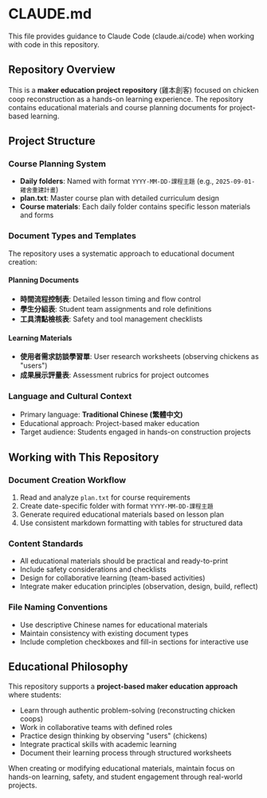 # CLAUDE.md

This file provides guidance to Claude Code (claude.ai/code) when working with code in this repository.

## Repository Overview

This is a **maker education project repository** (雞本創客) focused on chicken coop reconstruction as a hands-on learning experience. The repository contains educational materials and course planning documents for project-based learning.

## Project Structure

### Course Planning System
- **Daily folders**: Named with format `YYYY-MM-DD-課程主題` (e.g., `2025-09-01-雞舍重建計畫`)
- **plan.txt**: Master course plan with detailed curriculum design
- **Course materials**: Each daily folder contains specific lesson materials and forms

### Document Types and Templates

The repository uses a systematic approach to educational document creation:

#### Planning Documents
- **時間流程控制表**: Detailed lesson timing and flow control
- **學生分組表**: Student team assignments and role definitions
- **工具清點檢核表**: Safety and tool management checklists

#### Learning Materials
- **使用者需求訪談學習單**: User research worksheets (observing chickens as "users")
- **成果展示評量表**: Assessment rubrics for project outcomes

### Language and Cultural Context
- Primary language: **Traditional Chinese (繁體中文)**
- Educational approach: Project-based maker education
- Target audience: Students engaged in hands-on construction projects

## Working with This Repository

### Document Creation Workflow
1. Read and analyze `plan.txt` for course requirements
2. Create date-specific folder with format `YYYY-MM-DD-課程主題`
3. Generate required educational materials based on lesson plan
4. Use consistent markdown formatting with tables for structured data

### Content Standards
- All educational materials should be practical and ready-to-print
- Include safety considerations and checklists
- Design for collaborative learning (team-based activities)
- Integrate maker education principles (observation, design, build, reflect)

### File Naming Conventions
- Use descriptive Chinese names for educational materials
- Maintain consistency with existing document types
- Include completion checkboxes and fill-in sections for interactive use

## Educational Philosophy

This repository supports a **project-based maker education approach** where students:
- Learn through authentic problem-solving (reconstructing chicken coops)
- Work in collaborative teams with defined roles
- Practice design thinking by observing "users" (chickens)
- Integrate practical skills with academic learning
- Document their learning process through structured worksheets

When creating or modifying educational materials, maintain focus on hands-on learning, safety, and student engagement through real-world projects.
